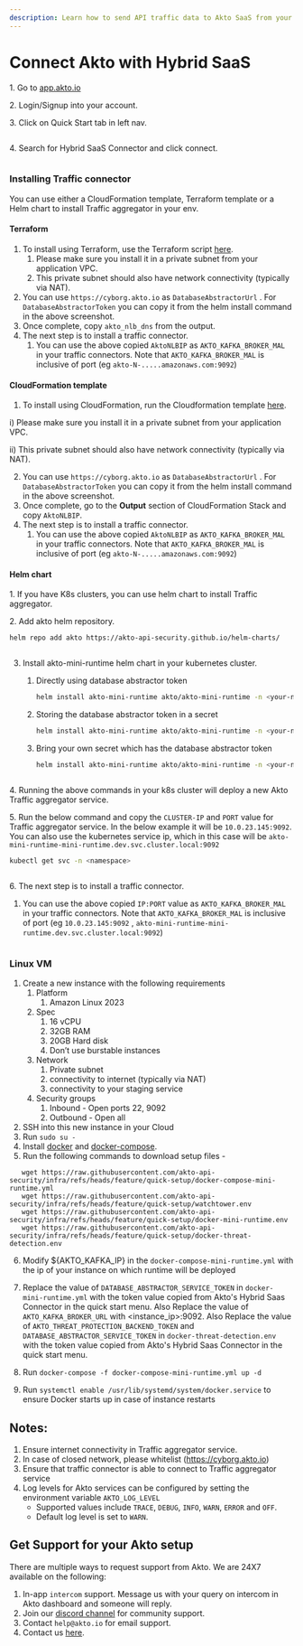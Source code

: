 ```yaml
---
description: Learn how to send API traffic data to Akto SaaS from your cloud setup.
---
```


# Connect Akto with Hybrid SaaS

1\. Go to [app.akto.io](https://app.akto.io)

2\. Login/Signup into your account.

3\. Click on Quick Start tab in left nav.

<figure><img src="../../.gitbook/assets/Quick-Start.png" alt=""><figcaption></figcaption></figure>

4\. Search for Hybrid SaaS Connector and click connect.

<figure><img src="../../.gitbook/assets/HybridSaaSConnector.png" alt=""><figcaption></figcaption></figure>

### Installing Traffic connector

You can use either a CloudFormation template, Terraform template or a Helm chart to install Traffic aggregator in your env.&#x20;

#### Terraform

1. To install using Terraform, use the Terraform script [here](https://github.com/akto-api-security/infra/blob/mini\_runtime\_tf\_script/templates/mini-runtime.tf).
   1. Please make sure you install it in a private subnet from your application VPC.&#x20;
   2. This private subnet should also have network connectivity (typically via NAT).&#x20;
2. You can use `https://cyborg.akto.io` as `DatabaseAbstractorUrl` . For `DatabaseAbstractorToken` you can copy it from the helm install command in the above screenshot.&#x20;
3. Once complete, copy `akto_nlb_dns` from the output.&#x20;
4. The next step is to install a traffic connector.&#x20;
   1. You can use the above copied `AktoNLBIP` as `AKTO_KAFKA_BROKER_MAL` in your traffic connectors. Note that `AKTO_KAFKA_BROKER_MAL` is inclusive of port (eg `akto-N-.....amazonaws.com:9092`)

#### CloudFormation template

1. To install using CloudFormation, run the Cloudformation template [here](https://raw.githubusercontent.com/akto-api-security/infra/feature/quick-setup/templates/mini-runtime.yml).&#x20;

&#x20;     i) Please make sure you install it in a private subnet from your application VPC.&#x20;

&#x20;     ii) This private subnet should also have network connectivity (typically via NAT).&#x20;

2. You can use `https://cyborg.akto.io` as `DatabaseAbstractorUrl` . For `DatabaseAbstractorToken` you can copy it from the helm install command in the above screenshot.&#x20;
3. Once complete, go to the **Output** section of CloudFormation Stack and copy `AktoNLBIP`.&#x20;
4. The next step is to install a traffic connector.&#x20;
   1. You can use the above copied `AktoNLBIP` as `AKTO_KAFKA_BROKER_MAL` in your traffic connectors. Note that `AKTO_KAFKA_BROKER_MAL` is inclusive of port (eg `akto-N-.....amazonaws.com:9092`)

#### Helm chart

1\. If you have K8s clusters, you can use helm chart to install Traffic aggregator. 

2\. Add akto helm repository.

```bash
helm repo add akto https://akto-api-security.github.io/helm-charts/
```

<figure><img src="../../.gitbook/assets/helm-repo-add.png" alt=""><figcaption></figcaption></figure>

3. Install akto-mini-runtime helm chart in your kubernetes cluster.

      1. Directly using database abstractor token

         ```bash
         helm install akto-mini-runtime akto/akto-mini-runtime -n <your-namespace> --set mini_runtime.aktoApiSecurityRuntime.env.databaseAbstractorToken="<your-database-abstractor-token>"
         ```

      2. Storing the database abstractor token in a secret

         ```bash
         helm install akto-mini-runtime akto/akto-mini-runtime -n <your-namespace> --set mini_runtime.aktoApiSecurityRuntime.env.useSecretsForDatabaseAbstractorToken=true --set mini_runtime.aktoApiSecurityRuntime.env.databaseAbstractorTokenSecrets.token="<your-database-abstractor-token>"
         ```

      3. Bring your own secret which has the database abstractor token

         ```bash
         helm install akto-mini-runtime akto/akto-mini-runtime -n <your-namespace> --set mini_runtime.aktoApiSecurityRuntime.env.useSecretsForDatabaseAbstractorToken=true --set mini_runtime.aktoApiSecurityRuntime.env.databaseAbstractorTokenSecrets.existingSecret=<my-secret>
         ```

<figure><img src="../../.gitbook/assets/helm-repo-install.png" alt=""><figcaption></figcaption></figure>


4\. Running the above commands in your k8s cluster will deploy a new Akto Traffic aggregator service.

5\. Run the below command and copy the `CLUSTER-IP` and `PORT` value for Traffic aggregator  service. In the below example it will be `10.0.23.145:9092`. You can also use the kubernetes service ip, which in this case will be `akto-mini-runtime-mini-runtime.dev.svc.cluster.local:9092`

```bash
kubectl get svc -n <namespace>
```

<figure><img src="../../.gitbook/assets/mini-runtime-ip-1.png" alt=""><figcaption></figcaption></figure>

6\. The next step is to install a traffic connector.&#x20;

1. You can use the above copied `IP:PORT` value as `AKTO_KAFKA_BROKER_MAL` in your traffic connectors. Note that `AKTO_KAFKA_BROKER_MAL` is inclusive of port (eg `10.0.23.145:9092` , `akto-mini-runtime-mini-runtime.dev.svc.cluster.local:9092`)

<figure><img src="../../.gitbook/assets/mini-runtime-ip-2.png" alt=""><figcaption></figcaption></figure>

### Linux VM

1. Create a new instance with the following requirements
   1. Platform
      1. Amazon Linux 2023
   2. Spec
      1. 16 vCPU
      2. 32GB RAM
      3. 20GB Hard disk
      4. Don’t use burstable instances
   3. Network
      1. Private subnet
      2. connectivity to internet (typically via NAT)
      3. connectivity to your staging service
   4. Security groups
      1. Inbound - Open ports 22, 9092
      2. Outbound - Open all
2. SSH into this new instance in your Cloud
3. Run `sudo su -`
4. Install [docker](https://github.com/akto-api-security/infra/blob/feature/quick-setup/get-docker.sh) and [docker-compose](https://github.com/akto-api-security/infra/blob/feature/quick-setup/get-docker-compose.sh).
5.  Run the following commands to download setup files - 
   
   ```
      wget https://raw.githubusercontent.com/akto-api-security/infra/refs/heads/feature/quick-setup/docker-compose-mini-runtime.yml
      wget https://raw.githubusercontent.com/akto-api-security/infra/refs/heads/feature/quick-setup/watchtower.env
      wget https://raw.githubusercontent.com/akto-api-security/infra/refs/heads/feature/quick-setup/docker-mini-runtime.env
      wget https://raw.githubusercontent.com/akto-api-security/infra/refs/heads/feature/quick-setup/docker-threat-detection.env
   ```
6. Modify ${AKTO_KAFKA_IP} in the `docker-compose-mini-runtime.yml` with the ip of your instance on which runtime will be deployed
7. Replace the value of `DATABASE_ABSTRACTOR_SERVICE_TOKEN` in `docker-mini-runtime.yml` with the token value copied from Akto's Hybrid Saas Connector in the quick start menu. Also Replace the value of `AKTO_KAFKA_BROKER_URL` with <instance_ip>:9092. Also Replace the value of `AKTO_THREAT_PROTECTION_BACKEND_TOKEN` and `DATABASE_ABSTRACTOR_SERVICE_TOKEN` in `docker-threat-detection.env` with the token value copied from Akto's Hybrid Saas Connector in the quick start menu.

8. Run `docker-compose -f docker-compose-mini-runtime.yml up -d`
9. Run `systemctl enable /usr/lib/systemd/system/docker.service` to ensure Docker starts up in case of instance restarts


## Notes:

1. Ensure internet connectivity in Traffic aggregator  service.
2. In case of closed network, please whitelist (https://cyborg.akto.io)
3. Ensure that traffic connector is able to connect to Traffic aggregator service
4. Log levels for Akto services can be configured by setting the environment variable `AKTO_LOG_LEVEL`
   - Supported values include `TRACE`, `DEBUG`, `INFO`, `WARN`, `ERROR` and `OFF`.
   - Default log level is set to `WARN`.

## Get Support for your Akto setup

There are multiple ways to request support from Akto. We are 24X7 available on the following:

1. In-app `intercom` support. Message us with your query on intercom in Akto dashboard and someone will reply.
2. Join our [discord channel](https://www.akto.io/community) for community support.
3. Contact `help@akto.io` for email support.
4. Contact us [here](https://www.akto.io/contact-us).
